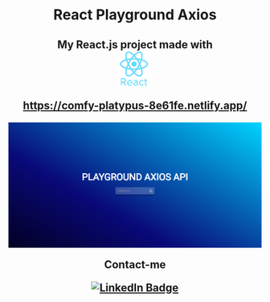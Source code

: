 <h1 align="center">React Playground Axios

<h2 align="center"> My React.js project made with

<div align="center">
  <img src="https://github.com/devicons/devicon/blob/master/icons/react/react-original-wordmark.svg" title="React" alt="React" width="70" height="70"/>&nbsp;
</div>

https://comfy-platypus-8e61fe.netlify.app/

<img align="center" src="/ignore/REACT-PLAYGROUND-AXIOS-PRINT.png" alt="Project Print">


Contact-me
<div align="center" id="badges">
  <a href="https://www.linkedin.com/in/guilherme-barbosa-98149521a/">
    <img src="https://img.shields.io/badge/LinkedIn-blue?style=for-the-badge&logo=linkedin&logoColor=white" alt="LinkedIn Badge"/>
  </a>
